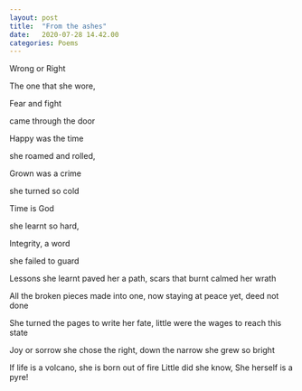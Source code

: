 ```yaml
---
layout: post
title:  "From the ashes"
date:   2020-07-28 14.42.00
categories: Poems
---
```


<p> Wrong or Right  <br />

The one that she wore,  <br />

Fear and fight   <br />

came through the door   <br />
</p>


<p>Happy was the time  <br />

she roamed and rolled,  <br />

Grown was a crime  <br />

she turned so cold  <br />
</p>


<p>Time is God  

she learnt so hard,  

Integrity, a word  

she failed to guard  
</p>


<p>Lessons she learnt  
paved her a path,
scars that burnt
calmed her wrath</p>


<p>All the broken pieces
made into one,
now staying at peace
yet, deed not done</p>


<p>She turned the pages
to write her fate,
little were the wages
to reach this state</p>


<p>Joy or sorrow
she chose the right,
down the narrow
she grew so bright</p>


<p>If life is a volcano,
she is born out of fire
Little did she know,
She herself is a pyre!</p>